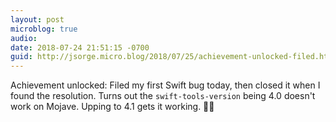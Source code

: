 ```yaml
---
layout: post
microblog: true
audio: 
date: 2018-07-24 21:51:15 -0700
guid: http://jsorge.micro.blog/2018/07/25/achievement-unlocked-filed.html
---
```

Achievement unlocked: Filed my first Swift bug today, then closed it when I found the resolution. Turns out the `swift-tools-version` being 4.0 doesn't work on Mojave. Upping to 4.1 gets it working. 🤷‍♂️

